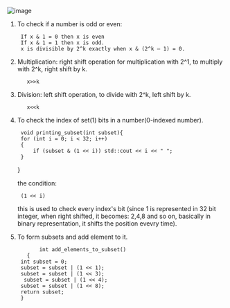 ![image](https://user-images.githubusercontent.com/64036955/169029127-211e9dd7-52b8-4d95-8b38-804a5db5ed4c.png)



1. To check if a number is odd or even:

        If x & 1 = 0 then x is even 
        If x & 1 = 1 then x is odd.
        x is divisible by 2^k exactly when x & (2^k – 1) = 0.
        
2. Multiplication: right shift operation for multiplication with 2^1, to multiply with 2^k, right shift by k.
          
          x>>k

3. Division: left shift operation, to divide with 2^k, left shift by k.
          
          x<<k
          
4. To check the index of set(1) bits in a number(0-indexed number). 
        
        void printing_subset(int subset){
        for (int i = 0; i < 32; i++) 
	    {
		    if (subset & (1 << i)) std::cout << i << " ";
	    }
      }
      
      
      the condition:
      
        (1 << i)
        
     this is used to check every index's bit (since 1 is represented in 32 bit integer, when right shifted, it becomes: 2,4,8 and so on, basically in binary representation, it shifts the position evevry time).
     
     
5. To form subsets and add element to it.   


              int add_elements_to_subset()
          {
        int subset = 0;
        subset = subset | (1 << 1);
        subset = subset | (1 << 3);
         subset = subset | (1 << 4);
        subset = subset | (1 << 8);
        return subset;
        }

